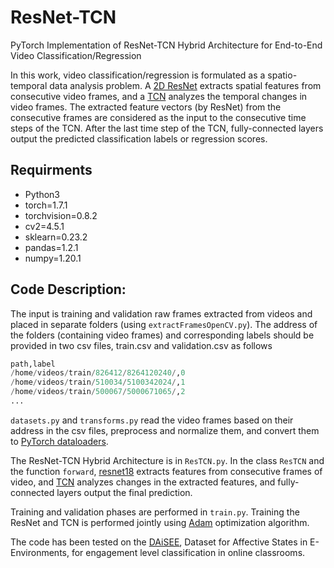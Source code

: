 # ResNet-TCN

PyTorch Implementation of ResNet-TCN Hybrid Architecture for End-to-End Video Classification/Regression

In this work, video classification/regression is formulated as a spatio-temporal data analysis problem. A [2D ResNet](https://pytorch.org/vision/0.8/models.html#torchvision.models.resnet18) extracts spatial features from consecutive video frames, and a [TCN](https://github.com/locuslab/TCN) analyzes the temporal changes in video frames. The extracted feature vectors (by ResNet) from the consecutive frames are considered as the input to the consecutive time steps of the TCN. After the last time step of the TCN, fully-connected layers output the predicted classification labels or regression scores.


## Requirments
* Python3
* torch=1.7.1
* torchvision=0.8.2
* cv2=4.5.1
* sklearn=0.23.2
* pandas=1.2.1
* numpy=1.20.1


## Code Description:

The input is training and validation raw frames extracted from videos and placed in separate folders (using `extractFramesOpenCV.py`). The address of the folders (containing video frames) and corresponding labels should be provided in two csv files, train.csv and validation.csv as follows
 
```python
path,label
/home/videos/train/826412/8264120240/,0
/home/videos/train/510034/5100342024/,1
/home/videos/train/500067/5000671065/,2
...
```

`datasets.py` and `transforms.py` read the video frames based on their address in the csv files, preprocess and normalize them, and convert them to [PyTorch dataloaders](https://pytorch.org/docs/stable/data.html#torch.utils.data.DataLoader).

The ResNet-TCN Hybrid Architecture is in `ResTCN.py`. In the class `ResTCN` and the function `forward`, [resnet18](https://pytorch.org/vision/0.8/models.html#torchvision.models.resnet18) extracts features from consecutive frames of video, and [TCN](https://github.com/locuslab/TCN) analyzes changes in the extracted features, and fully-connected layers output the final prediction.

Training and validation phases are performed in `train.py`. Training the ResNet and TCN is performed jointly using [Adam](https://pytorch.org/docs/stable/optim.html) optimization algorithm.

The code has been tested on the [DAiSEE](https://iith.ac.in/~daisee-dataset/), Dataset for Affective States in E-Environments, for engagement level classification in online classrooms.




